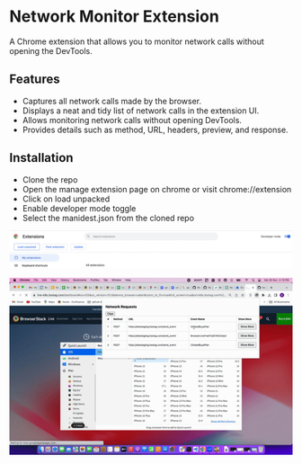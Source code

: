 # Network Monitor Extension

A Chrome extension that allows you to monitor network calls without opening the DevTools.


## Features

- Captures all network calls made by the browser.
- Displays a neat and tidy list of network calls in the extension UI.
- Allows monitoring network calls without opening DevTools.
- Provides details such as method, URL, headers, preview, and response.

## Installation
- Clone the repo
- Open the manage extension page on chrome or visit chrome://extension
- Click on load unpacked 
- Enable developer mode toggle 
- Select the manidest.json from the cloned repo

![Extension UI](images/chrome_ss.png)

![Alt Text](images/ezgif.com-video-to-gif.gif)